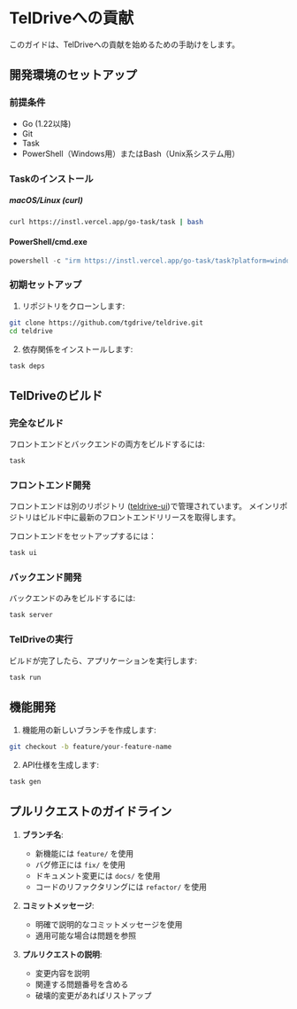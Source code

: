 # TelDriveへの貢献

このガイドは、TelDriveへの貢献を始めるための手助けをします。

## 開発環境のセットアップ

### 前提条件

- Go (1.22以降)
- Git
- Task
- PowerShell（Windows用）またはBash（Unix系システム用）

### Taskのインストール

##### macOS/Linux (curl)
```sh
curl https://instl.vercel.app/go-task/task | bash
```

#### PowerShell/cmd.exe
```powershell
powershell -c "irm https://instl.vercel.app/go-task/task?platform=windows|iex"
```

### 初期セットアップ

1. リポジトリをクローンします:
```bash
git clone https://github.com/tgdrive/teldrive.git
cd teldrive
```

2. 依存関係をインストールします:
```bash
task deps
```

## TelDriveのビルド

### 完全なビルド
フロントエンドとバックエンドの両方をビルドするには:
```bash
task
```

### フロントエンド開発
フロントエンドは別のリポジトリ ([teldrive-ui](https://github.com/tgdrive/teldrive-ui))で管理されています。 メインリポジトリはビルド中に最新のフロントエンドリリースを取得します。

フロントエンドをセットアップするには：
```bash
task ui
```

### バックエンド開発
バックエンドのみをビルドするには:
```bash
task server
```

### TelDriveの実行
ビルドが完了したら、アプリケーションを実行します:
```bash
task run
```

## 機能開発

1. 機能用の新しいブランチを作成します:
```bash
git checkout -b feature/your-feature-name
```

2. API仕様を生成します:
```bash
task gen
```

## プルリクエストのガイドライン

1. **ブランチ名**:
   - 新機能には `feature/` を使用
   - バグ修正には `fix/` を使用 
   - ドキュメント変更には `docs/` を使用
   - コードのリファクタリングには `refactor/` を使用

2. **コミットメッセージ**:
   - 明確で説明的なコミットメッセージを使用
   - 適用可能な場合は問題を参照

3. **プルリクエストの説明**:
   - 変更内容を説明
   - 関連する問題番号を含める
   - 破壊的変更があればリストアップ